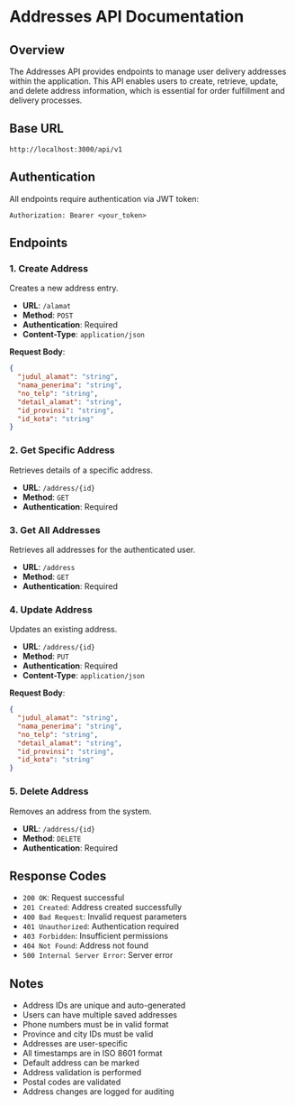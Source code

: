 # Addresses API Documentation

## Overview

The Addresses API provides endpoints to manage user delivery addresses within the application. This API enables users to create, retrieve, update, and delete address information, which is essential for order fulfillment and delivery processes.

## Base URL

```
http://localhost:3000/api/v1
```

## Authentication

All endpoints require authentication via JWT token:

```
Authorization: Bearer <your_token>
```

## Endpoints

### 1. Create Address

Creates a new address entry.

- **URL**: `/alamat`
- **Method**: `POST`
- **Authentication**: Required
- **Content-Type**: `application/json`

**Request Body**:

```json
{
  "judul_alamat": "string",
  "nama_penerima": "string",
  "no_telp": "string",
  "detail_alamat": "string",
  "id_provinsi": "string",
  "id_kota": "string"
}
```

### 2. Get Specific Address

Retrieves details of a specific address.

- **URL**: `/address/{id}`
- **Method**: `GET`
- **Authentication**: Required

### 3. Get All Addresses

Retrieves all addresses for the authenticated user.

- **URL**: `/address`
- **Method**: `GET`
- **Authentication**: Required

### 4. Update Address

Updates an existing address.

- **URL**: `/address/{id}`
- **Method**: `PUT`
- **Authentication**: Required
- **Content-Type**: `application/json`

**Request Body**:

```json
{
  "judul_alamat": "string",
  "nama_penerima": "string",
  "no_telp": "string",
  "detail_alamat": "string",
  "id_provinsi": "string",
  "id_kota": "string"
}
```

### 5. Delete Address

Removes an address from the system.

- **URL**: `/address/{id}`
- **Method**: `DELETE`
- **Authentication**: Required

## Response Codes

- `200 OK`: Request successful
- `201 Created`: Address created successfully
- `400 Bad Request`: Invalid request parameters
- `401 Unauthorized`: Authentication required
- `403 Forbidden`: Insufficient permissions
- `404 Not Found`: Address not found
- `500 Internal Server Error`: Server error

## Notes

- Address IDs are unique and auto-generated
- Users can have multiple saved addresses
- Phone numbers must be in valid format
- Province and city IDs must be valid
- Addresses are user-specific
- All timestamps are in ISO 8601 format
- Default address can be marked
- Address validation is performed
- Postal codes are validated
- Address changes are logged for auditing
